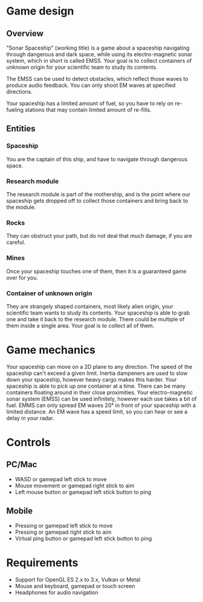 # Game design

## Overview

"Sonar Spaceship" (working title) is a game about a spaceship navigating through dangerous and dark space, while using its electro-magnetic sonar system, which in short is called EMSS. Your goal is to collect containers of unknown origin for your scientific team to study its contents.

The EMSS can be used to detect obstacles, which reflect those waves to produce audio feedback. You can only shoot EM waves at specified directions.

Your spaceship has a limited amount of fuel, so you have to rely on re-fueling stations that may contain limited amount of re-fills.

## Entities

### Spaceship

You are the captain of this ship, and have to navigate through dangerous space.

### Research module

The research module is part of the mothership, and is the point where our spaceship gets dropped off to collect those containers and bring back to the module.

### Rocks

They can obstruct your path, but do not deal that much damage, if you are careful.

### Mines

Once your spaceship touches one of them, then it is a guaranteed game over for you.

### Container of unknown origin

They are strangely shaped containers, most likely alien origin, your scientific team wants to study its contents. Your spaceship is able to grab one and take it back to the research module. There could be multiple of them inside a single area. Your goal is to collect all of them.

# Game mechanics

Your spaceship can move on a 2D plane to any direction.
The speed of the spaceship can't exceed a given limit.
Inertia dampeners are used to slow down your spaceship, however heavy cargo makes this harder.
Your spaceship is able to pick up one container at a time.
There can be many containers floating around in their close proximities.
Your electro-magnetic sonar system (EMSS) can be used infinitely, however each use takes a bit of fuel. EMMS can only spread EM waves 20° in front of your spaceship with a limited distance. An EM wave has a speed limit, so you can hear or see a delay in your radar.

# Controls

## PC/Mac

- WASD or gamepad left stick to move
- Mouse movement or gamepad right stick to aim
- Left mouse button or gamepad left stick button to ping

## Mobile

- Pressing or gamepad left stick to move
- Pressing or gamepad right stick to aim
- Virtual ping button or gamepad left stick button to ping

# Requirements

- Support for OpenGL ES 2.x to 3.x, Vulkan or Metal
- Mouse and keyboard, gamepad or touch screen
- Headphones for audio navigation
